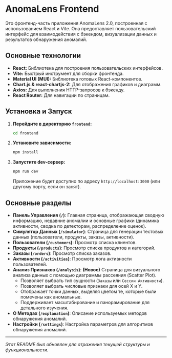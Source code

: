 # AnomaLens Frontend

Это фронтенд-часть приложения AnomaLens 2.0, построенная с использованием React и Vite. Она предоставляет пользовательский интерфейс для взаимодействия с бэкендом, визуализации данных и результатов обнаружения аномалий.

## Основные технологии

*   **React:** Библиотека для построения пользовательских интерфейсов.
*   **Vite:** Быстрый инструмент для сборки фронтенда.
*   **Material UI (MUI):** Библиотека готовых React-компонентов.
*   **Chart.js & react-chartjs-2:** Для отображения графиков и диаграмм.
*   **Axios:** Для выполнения HTTP-запросов к бэкенду.
*   **React Router:** Для навигации по страницам.

## Установка и Запуск

1.  **Перейдите в директорию `frontend`:**
    ```bash
    cd frontend
    ```
2.  **Установите зависимости:**
    ```bash
    npm install
    ```
3.  **Запустите dev-сервер:**
    ```bash
    npm run dev
    ```
    Приложение будет доступно по адресу `http://localhost:3000` (или другому порту, если он занят).

## Основные разделы

*   **Панель Управления (`/`)**: Главная страница, отображающая сводную информацию, недавние аномалии и основные графики (динамика активности, сводка по детекторам, распределение оценок).
*   **Симулятор Данных (`/simulator`)**: Страница для генерации тестовых данных (пользователи, продукты, заказы, активности).
*   **Пользователи (`/customers`)**: Просмотр списка клиентов.
*   **Продукты (`/products`)**: Просмотр списка продуктов и категорий.
*   **Заказы (`/orders`)**: Просмотр списка заказов.
*   **Активности (`/activities`)**: Просмотр лога активности пользователей.
*   **Анализ Признаков (`/analysis`)**: **(Новое)** Страница для визуального анализа данных с помощью диаграммы рассеяния (Scatter Plot).
    *   Позволяет выбрать тип сущности (`Заказы` или `Сессии Активности`).
    *   Позволяет выбрать числовые признаки для осей X и Y.
    *   Отображает точки данных, выделяя цветом те, которые были помечены как аномальные.
    *   Поддерживает масштабирование и панорамирование для детального изучения.
*   **О Методах (`/explanation`)**: Описание используемых методов обнаружения аномалий.
*   **Настройки (`/settings`)**: Настройка параметров для алгоритмов обнаружения аномалий.

---

*Этот README был обновлен для отражения текущей структуры и функциональности.*
